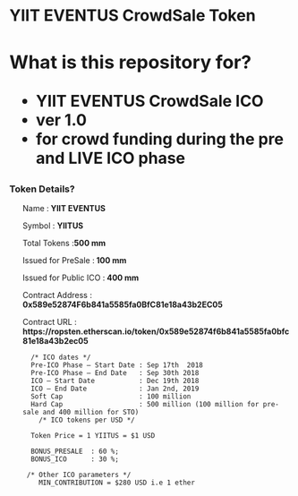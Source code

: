 <h1>YIIT EVENTUS  CrowdSale Token </h1>
<h1><a id="user-content-readme" class="anchor" href="https://github.com/cfsumanbabu/CF_Test_Sale#readme" aria-hidden="true">
<h3><a id="user-content-what-is-this-repository-for" class="anchor" href="https://github.com/cfsumanbabu/CF_Test_Sale#what-is-this-repository-for" aria-hidden="true"></a>What is this repository for?</h3>
<ul>
<li>YIIT EVENTUS  CrowdSale  ICO </li>
<li>ver 1.0</li>
<li>for crowd funding during the pre and LIVE ICO phase</li>
</ul>
<h3><a id="user-content-how-do-i-get-set-up" class="anchor" href="https://github.com/yiiteventus/YIITCrowdSale#Token Details" aria-hidden="true"></a>Token Details?</h3>

<ul>
        <p> Name   :<strong> YIIT EVENTUS </strong></p>
        <p>Symbol  : <strong>YIITUS</strong></p>
         <p>Total Tokens  :<strong>500 mm </strong></p>
         <p>Issued for PreSale    :<strong> 100 mm</strong></p>
	 <p>Issued for Public ICO    :<strong> 400 mm</strong></p>
        
 <p>Contract Address  :<strong> 0x589e52874F6b841a5585fa0BfC81e18a43b2EC05</strong></p>
  <p>Contract URL  :<strong> https://ropsten.etherscan.io/token/0x589e52874f6b841a5585fa0bfc81e18a43b2ec05</strong></p>
     
      /* ICO dates */
      Pre-ICO Phase – Start Date : Sep 17th  2018
      Pre-ICO Phase – End Date	 : Sep 30th 2018
      ICO – Start Date	         : Dec 19th 2018
      ICO – End Date	         : Jan 2nd, 2019 
      Soft Cap	                 : 100 million
      Hard Cap	                 : 500 million (100 million for pre-sale and 400 million for STO)
        /* ICO tokens per USD */
  
      Token Price = 1 YIITUS = $1 USD

      BONUS_PRESALE  : 60 %;
      BONUS_ICO      : 30 %;
     
     /* Other ICO parameters */  
        MIN_CONTRIBUTION = $280 USD i.e 1 ether 
	
	
    


